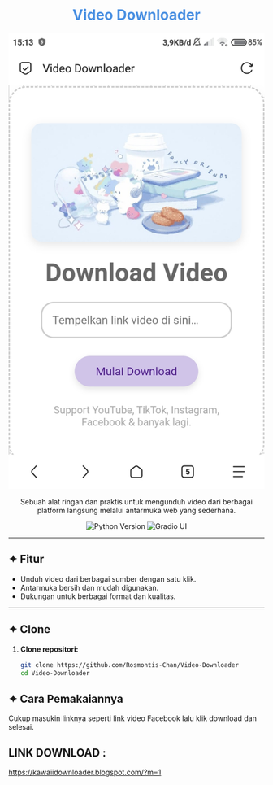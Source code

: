 <h1 align="center" style="color:#4A90E2;">
  Video Downloader
</h1>

<p align="center">
  <img src="https://github.com/Rosmontis-Chan/Video-Downloader/blob/main/Screenshot_2025-05-10-15-13-27-826_mark.via.gp.jpg?raw=true" alt="Tampilan Aplikasi" width="600">
</p>

<p align="center">
  Sebuah alat ringan dan praktis untuk mengunduh video dari berbagai platform langsung melalui antarmuka web yang sederhana.
</p>

<p align="center">
  <img src="https://img.shields.io/badge/Python-3.10+-4A90E2?style=flat-square" alt="Python Version">
  <img src="https://img.shields.io/badge/Gradio-UI-blue?style=flat-square" alt="Gradio UI">
</p>

---

## ✦ Fitur

- Unduh video dari berbagai sumber dengan satu klik.
- Antarmuka bersih dan mudah digunakan.
- Dukungan untuk berbagai format dan kualitas.

---

## ✦ Clone 

1. **Clone repositori:**
   ```bash
   git clone https://github.com/Rosmontis-Chan/Video-Downloader
   cd Video-Downloader

## ✦ Cara Pemakaiannya 
  Cukup masukin linknya seperti
  link video Facebook lalu klik
  download dan selesai.
  
## LINK DOWNLOAD :

https://kawaiidownloader.blogspot.com/?m=1


